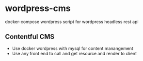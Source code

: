 # wordpress-cms
docker-compose wordpress script for wordpress headless rest api

## Contentful CMS
- Use docker wordpress with mysql for content manangement
- Use any front end to call and get resource and render to client
